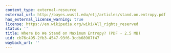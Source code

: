 ```yaml
---
content_type: external-resource
external_url: http://bayes.wustl.edu/etj/articles/stand.on.entropy.pdf
has_external_license_warning: true
license: https://en.wikipedia.org/wiki/All_rights_reserved
status: ''
title: Where Do We Stand on Maximum Entropy? (PDF - 2.5 MB)
uid: cb76c495-2fb3-4547-93f6-3cdb68907f47
wayback_url: ''
---
```

